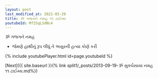 ```yaml
---
layout: post
last_modified_at: 2021-03-29
title: ૐ ગજગને નમહ ૧૧ ટાઈમ્સ
youtubeId: Mf2SqLSdNc4
---
```

 
 
 ૐ ગજગને નમહ  
 
 -  જેમણે હાથીનું રૂપ લીધું તે અસુરની હત્યા કોણે કરી 
 
  
 
  
 
 
 
 
 
 


{% include youtubePlayer.html id=page.youtubeId %}
 
[Next]({{ site.baseurl }}{% link  split1/_posts/2013-09-19-ૐ સુવર્ચસાયા નમહ ૧૧ ટાઈમ્સ.md%})
 
